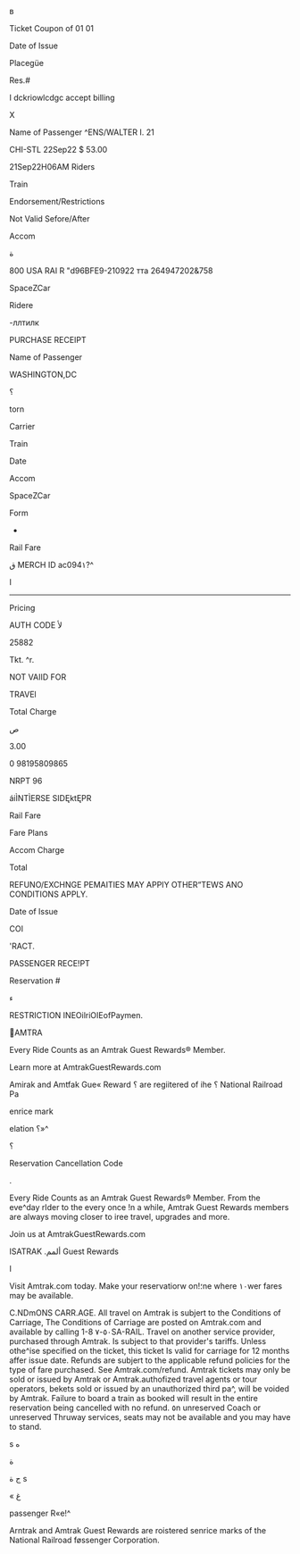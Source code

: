 в

Ticket  Coupon
of
01  01

Date  of Issue

Placegüe

Res.#

I  dckriowlcdgc
accept  billing

X

Name  of Passenger
^ENS/WALTER
I.  21

CHI-STL  22Sep22  $  53.00

21Sep22H06AM Riders

Train

Endorsement/Restrictions

Not Valid Sefore/After

Accom

ة

800  USA  RAI
R
"d96BFE9-210922
тта  264947202&758

SpaceZCar

Ridere

-ллтилк

PURCHASE  RECEIPT

Name  of Passenger

WASHINGTON,DC

؟

torn

Carrier

Train

Date

Accom

SpaceZCar

Form

-

Rail  Fare

ق  MERCH  ID
ac094١?^

I
--- --

Pricing

AUTH  CODE
لأ

25882

Tkt.  ^r.

NOT  VAIID  FOR

TRAVEl

Total  Charge

ص

3.00

0 98195809865

NRPT  96

áiÌNTÌERSE  SIDĘktĘPR

Rail  Fare

Fare  Plans

Accom  Charge

Total

REFUNO/EXCHNGE  PEMAITIES  MAY  APPIY
OTHER“TEWS  ANO  CONDITIONS  APPLY.

Date  of Issue

COI

'RACT.

PASSENGER  RECE!PT

Reservation  #

ء

RESTRICTION  INEOilriOIEofPaymen.

AMTRA

Every Ride  Counts as  an
Amtrak Guest Rewards® Member.

Learn  more at
AmtrakGuestRewards.com

Amirak and Amtfak Gue« Reward
؟
are regiitered
of ihe ؟
National Railroad Pa

enrice mark

elation ؟»^

 ؟

Reservation
Cancellation  Code

.

Every Ride Counts as an
Amtrak Guest Rewards® Member.
From the eve^day rاder to the every once  !n  a  while,
Amtrak Guest  Rewards members are  always moving
closer to iree travel,  upgrades and  more.

Join  us  at AmtrakGuestRewards.com

ISATRAK .ألمم
Guest Rewards

I

Visit Amtrak.com today.
Make your reservatiorw  on!؛ne where  ١٠wer fares  may be available.

C.NDmONS
CARR.AGE.  All travel  on Amtrak  is  subjert to the Conditions of Carriage, The  Conditions of Carriage
are  posted  on  Amtrak.com  and  available  by  calling  1-8 ٥٠-٧SA-RAIL.  Travel  on  another  service  provider,  purchased
through  Amtrak.  Is  subject  to that  provider's  tariffs.  Unless  othe^ise specified  on  the  ticket,  this ticket  Is  valid  for
carriage  for  12  months  affer  issue  date.  Refunds  are  subjert  to  the  applicable  refund  policies  for the type  of fare
purchased. See Amtrak.com/refund. Amtrak tickets may only be sold or issued by Amtrak or Amtrak.authofized travel
agents  or tour operators,  bekets sold  or  issued  by  an  unauthorized  third  pa^, will  be  voided  by Amtrak.  Failure to
board  a train as  booked will  result in the  entire  reservation  being  cancelled with no refund.  ٥n unreserved Coach  or
unreserved Thruway services,  seats  may not be  available and you  may have to stand.

s
ه

ة

ج
ة
s

«
غ

passenger R«e!^

Arntrak  and Amtrak  Guest  Rewards  are  roistered senrice  marks of the  National  Railroad  føssenger Corporation.

